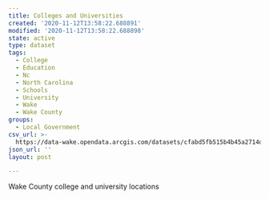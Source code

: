 ```yaml
---
title: Colleges and Universities
created: '2020-11-12T13:58:22.688891'
modified: '2020-11-12T13:58:22.688898'
state: active
type: dataset
tags:
  - College
  - Education
  - Nc
  - North Carolina
  - Schools
  - University
  - Wake
  - Wake County
groups:
  - Local Government
csv_url: >-
  https://data-wake.opendata.arcgis.com/datasets/cfabd5fb515b4b45a2714d48fbcd2dd5_0.csv?outSR=%7B%22latestWkid%22%3A2264%2C%22wkid%22%3A102719%7D
json_url: ''
layout: post

---
```

Wake County college and university locations
